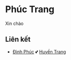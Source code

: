 # Phúc Trang

Xin chào 

## Liên kết
 
- [Đình Phúc](https://www.facebook.com/seakBz.rua.IT) 💕 [Huyền Trang](https://www.facebook.com/100008042353680)

